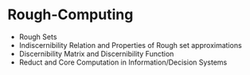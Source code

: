 # Rough-Computing
  * Rough Sets
  * Indiscernibility Relation and Properties of Rough set approximations
  * Discernibility Matrix and Discernibility Function
  * Reduct and Core Computation in Information/Decision Systems

